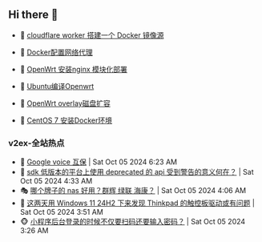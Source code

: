 ## Hi there 👋

<!--
**dkyg666/dkyg666** is a ✨ _special_ ✨ repository because its `README.md` (this file) appears on your GitHub profile.

Here are some ideas to get you started:

- 🔭 I’m currently working on ...
- 🌱 I’m currently learning ...
- 👯 I’m looking to collaborate on ...
- 🤔 I’m looking for help with ...
- 💬 Ask me about ...
- 📫 How to reach me: ...
- 😄 Pronouns: ...
- ⚡ Fun fact: ...
-->

<!-- BLOG-POST-LIST:START -->
- 🦩 [cloudflare worker 搭建一个 Docker 镜像源](http://blog.1996099.xyz/archives/cloudflare-worker-da-jian-yi-ge-docker-jing-xiang-zhan) 

- 🚦 [Docker配置网络代理](http://blog.1996099.xyz/archives/dockerpei-zhi-wang-luo-dai-li) 

- 🫶 [OpenWrt 安装nginx 模块化部署](http://blog.1996099.xyz/archives/openwrt-an-zhuang-nginx-mo-kuai-hua-bu-shu) 

- 🦄 [Ubuntu编译Openwrt](http://blog.1996099.xyz/archives/ubuntuzi-bian-yi-openwrt) 

- 🐻 [OpenWrt overlay磁盘扩容](http://blog.1996099.xyz/archives/openwrt-overlay) 

- 🤖 [CentOS 7 安装Docker环境](http://blog.1996099.xyz/archives/centos-docker) 
<!-- BLOG-POST-LIST:END -->

### v2ex-全站热点
<!-- v2ex:START -->
- 🥸 [Google voice 互保](https://www.v2ex.com/t/1077759#reply13) | Sat Oct 05 2024 6:23 AM
- 🤗 [sdk 低版本的平台上使用 deprecated 的 api 受到警告的意义何在？](https://www.v2ex.com/t/1077749#reply4) | Sat Oct 05 2024 4:33 AM
- 🎭 [哪个牌子的 nas 好用？群辉 绿联 海康？](https://www.v2ex.com/t/1077745#reply30) | Sat Oct 05 2024 4:06 AM
- 🥷 [这两天用 Windows 11 24H2 下来发现 Thinkpad 的触控板驱动或有问题](https://www.v2ex.com/t/1077744#reply1) | Sat Oct 05 2024 3:51 AM
- 🐵 [小程序后台登录的时候不仅要扫码还要输入密码？](https://www.v2ex.com/t/1077742#reply1) | Sat Oct 05 2024 3:26 AM<!-- v2ex:END -->

